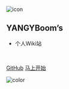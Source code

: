 ![icon](https://notebook.js.org/images/icon.png)

## YANGYBoom’s

<!-- - 做一个眼中有梁木的人，记录一路走来学习的计算机专业知识 ，力求完美构建 AI & CS & SE 知识体系 -->
<!-- - 前端笔记 | 运动生活 | 技术博客 |  -->
- 个人Wiki站

<span id="busuanzi_container_site_pv" style='display:none'>
    👀 本站总访问量：<span id="busuanzi_value_site_pv"></span> 次
</span>
<span id="busuanzi_container_site_uv" style='display:none'>
    | 🚴‍♂️ 本站总访客数：<span id="busuanzi_value_site_uv"></span> 人
</span>

<br>

[<i class="iconfont icon-github"></i> GitHub](https://github.com/YANGYBoom)
[马上开始 <i class="iconfont icon-down"></i>](/README.md)

<!-- 背景色 -->
![color](#fff)

